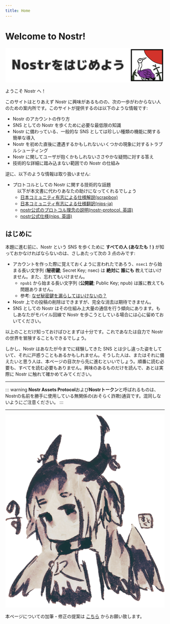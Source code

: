 ```yaml
---
title: Home
---
```


# Welcome to Nostr!

![welcome_banner](images/welcome_banner.png)

ようこそ Nostr へ！

このサイトはとりあえず Nostr に興味があるものの、次の一歩がわからない人のための案内所です。このサイトが提供するのは以下のような情報です:

- Nostr のアカウントの作り方
- SNS としての Nostr を歩くために必要な最低限の知識
- Nostr に備わっている、一般的な SNS としては珍しい種類の機能に関する簡単な導入
- Nostr を初めた直後に遭遇するかもしれないいくつかの現象に対するトラブルシューティング
- Nostr に関してユーザが抱くかもしれないささやかな疑問に対する答え
- 技術的な詳細に踏み込まない範囲での Nostr の仕組み

逆に、以下のような情報は取り扱いません:

- プロトコルとしての Nostr に関する技術的な話題  
　以下が本文書に代わりあなたの助けになってくれるでしょう
  - [日本コミュニティ有志による仕様解説(scrapbox)](https://scrapbox.io/nostr/NIP)
  - [日本コミュニティ有志による仕様翻訳(nips-ja)](https://github.com/nostr-jp/nips-ja)
  - [nostr公式のプロトコル理念の説明(nostr-protocol, 英語)](https://github.com/nostr-protocol/nostr)
  - [nostr公式仕様(nips, 英語)](https://github.com/nostr-protocol/nips)
  

## はじめに

本題に進む前に、Nostr という SNS を歩くために **すべての人 (あなたも！)** が知っておかなければならないのは、さしあたって次の 3 点のみです:

- アカウントを作った際に覚えておくように言われたであろう、`nsec1` から始まる長い文字列 (**秘密鍵**; Secret Key; nsec) は **絶対に** **誰にも** 教えてはいけません。また、忘れてもいけません。
  - `npub1` から始まる長い文字列 (**公開鍵**; Public Key; npub) は誰に教えても問題ありません。
  - 参考: [なぜ秘密鍵を漏らしてはいけないの？](/faq.md#why-is-nsec-confidential)
- Nostr 上での投稿の削除はできますが、完全な消去は期待できません。
- SNS としての Nostr はその仕組み上大量の通信を行う傾向にあります。もしあなたがモバイル回線で Nostr を歩こうとしている場合には心に留めておいてください。

以上のことだけ知っておけばひとまずは十分です。これであなたは自力で Nostr の世界を冒険することもできるでしょう。

しかし、Nostr はあなたが今までに経験してきた SNS とは少し違った姿をしていて、それに戸惑うこともあるかもしれません。そうした人は、またはそれに備えたいと思う人は、本ページの目次から先に進むといいでしょう。順番に読む必要も、すべてを読む必要もありません。興味のあるものだけを読んで、あとは実際に Nostr に触れて確かめてみてください。

---

::: warning
**Nostr Assets Protocol**および**Nostrトークン**と呼ばれるものは、Nostrの名前を勝手に使用している無関係の(おそらく詐欺)通貨です。混同しないようにご注意ください。
:::

---

![character](images/nos.png)

本ページについての加筆・修正の提案は [こちら](https://github.com/nostr-jp/welcome-nostr/issues) からお願い致します。
